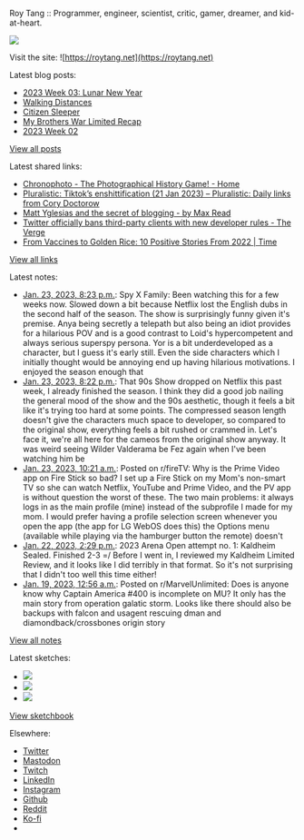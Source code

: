 Roy Tang :: Programmer, engineer, scientist, critic, gamer, dreamer, and kid-at-heart.

![](https://roytang.net/static/img/profile.jpg)

Visit the site: ![https://roytang.net](https://roytang.net)

Latest blog posts:

- [2023 Week 03: Lunar New Year](https://roytang.net/2023/01/2023-week-03/)
- [Walking Distances](https://roytang.net/2023/01/walking-distances/)
- [Citizen Sleeper](https://roytang.net/2023/01/citizen-sleeper/)
- [My Brothers War Limited Recap](https://roytang.net/2023/01/mtgbro-limited-recap/)
- [2023 Week 02](https://roytang.net/2023/01/2023-week-02/)

[View all posts](https://roytang.net/blog)

Latest shared links:

- [Chronophoto - The Photographical History Game! - Home](https://roytang.net/2023/01/400d63e94e2b742804d1231a643321b9/)
- [Pluralistic: Tiktok’s enshittification (21 Jan 2023) – Pluralistic: Daily links from Cory Doctorow](https://roytang.net/2023/01/f9fb15ca0d4cd1867ad1371bef05c95e/)
- [Matt Yglesias and the secret of blogging - by Max Read](https://roytang.net/2023/01/07875b94a5eea3471c855831c8699c05/)
- [Twitter officially bans third-party clients with new developer rules - The Verge](https://roytang.net/2023/01/dbfa2ccc40d93fc03df1c473cde8d08f/)
- [From Vaccines to Golden Rice: 10 Positive Stories From 2022 | Time](https://roytang.net/2023/01/2affb393ef0d2f4c8f2d939f72b3d204/)

[View all links](https://roytang.net/links)

Latest notes:

- [Jan. 23, 2023, 8:23 p.m.](https://roytang.net/2023/01/spyxfamily/): Spy X Family: Been watching this for a few weeks now. Slowed down a bit because Netflix lost the English dubs in the second half of the season. The show is surprisingly funny given it&#x27;s premise. Anya being secretly a telepath but also being an idiot provides for a hilarious POV and is a good contrast to Loid&#x27;s hypercompetent and always serious superspy persona. Yor is a bit underdeveloped as a character, but I guess it&#x27;s early still. Even the side characters which I initially thought would be annoying end up having hilarious motivations. I enjoyed the season enough that
- [Jan. 23, 2023, 8:22 p.m.](https://roytang.net/2023/01/that90sshow/): That 90s Show dropped on Netflix this past week, I already finished the season. I think they did a good job nailing the general mood of the show and the 90s aesthetic, though it feels a bit like it&#x27;s trying too hard at some points. The compressed season length doesn&#x27;t give the characters much space to developer, so compared to the original show, everything feels a bit rushed or crammed in. Let&#x27;s face it, we&#x27;re all here for the cameos from the original show anyway. It was weird seeing Wilder Valderama be Fez again when I&#x27;ve been watching him be
- [Jan. 23, 2023, 10:21 a.m.](https://roytang.net/2023/01/10j1alz/): Posted on r/fireTV: Why is the Prime Video app on Fire Stick so bad? I set up a Fire Stick on my Mom&#x27;s non-smart TV so she can watch Netflix, YouTube and Prime Video, and the PV app is without question the worst of these. The two main problems: it always logs in as the main profile (mine) instead of the subprofile I made for my mom. I would prefer having a profile selection screen whenever you open the app (the app for LG WebOS does this) the Options menu (available while playing via the hamburger button the remote) doesn&#x27;t
- [Jan. 22, 2023, 2:29 p.m.](https://roytang.net/2023/01/e1ad8044b445b3bab7f4ad74d1321088/): 2023 Arena Open attempt no. 1: Kaldheim Sealed. Finished 2-3 =/ Before I went in, I reviewed my Kaldheim Limited Review, and it looks like I did terribly in that format. So it&#x27;s not surprising that I didn&#x27;t too well this time either!
- [Jan. 19, 2023, 12:56 a.m.](https://roytang.net/2023/01/10fcbbx/): Posted on r/MarvelUnlimited: Does is anyone know why Captain America #400 is incomplete on MU? It only has the main story from operation galatic storm. Looks like there should also be backups with falcon and usagent rescuing dman and diamondback/crossbones origin story

[View all notes](https://roytang.net/notes)

Latest sketches:


- ![](https://roytang.net/media/cache/3c/da/3cda657c471879c3cfa81b898b810cd6.jpg)
- ![](https://roytang.net/media/cache/a2/60/a260eacc913ee7c542024b154923702f.jpg)
- ![](https://roytang.net/media/cache/e0/88/e0888b7f7a1e342aba8cced2a0784cc4.jpg)

[View sketchbook](https://roytang.net/albums/sketchbook)


Elsewhere:

- [Twitter](https://twitter.com/roytang)
- [Mastodon](https://indieweb.social/@roytang)
- [Twitch](https://twitch.tv/twitchyroy)
- [LinkedIn](https://www.linkedin.com/in/roytang)
- [Instagram](https://instagram.com/roytang0400)
- [Github](https://github.com/roytang)
- [Reddit](https://reddit.com/u/hungryroy)
- [Ko-fi](https://ko-fi.com/roytang)
- [](mailto:hello@roytang.net)